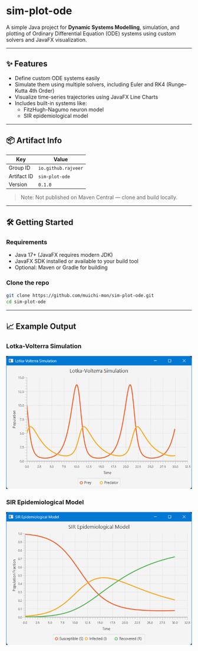 # sim-plot-ode

A simple Java project for **Dynamic Systems Modelling**, simulation, and plotting of Ordinary Differential Equation (ODE) systems using custom solvers and JavaFX visualization.

---

## ✨ Features

- Define custom ODE systems easily
- Simulate them using multiple solvers, including Euler and RK4 (Runge–Kutta 4th Order)
- Visualize time-series trajectories using JavaFX Line Charts
- Includes built-in systems like:
  - FitzHugh-Nagumo neuron model
  - SIR epidemiological model

---

## 📦 Artifact Info

| Key         | Value                  |
|-------------|------------------------|
| Group ID    | `io.github.rajveer`    |
| Artifact ID | `sim-plot-ode`         |
| Version     | `0.1.0`                |

> Note: Not published on Maven Central — clone and build locally.

---

## 🛠️ Getting Started

### Requirements

- Java 17+ (JavaFX requires modern JDK)
- JavaFX SDK installed or available to your build tool
- Optional: Maven or Gradle for building

### Clone the repo

```bash
git clone https://github.com/muichi-mon/sim-plot-ode.git
cd sim-plot-ode
```

---

## 📈 Example Output

### Lotka-Volterra Simulation
![Lotka-Volterra Plot](src/main/resources/io/github/rajveer/simplotode/images/lotka-volterra-plot.png)

### SIR Epidemiological Model
![SIR Plot](src/main/resources/io/github/rajveer/simplotode/images/sir-plot.png)
